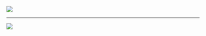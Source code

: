 [![](https://img.shields.io/youtube/channel/subscribers/UCEG5sgFKieaUuHsu5VG-kBg?style=for-the-badge)](https://www.youtube.com/channel/UCEG5sgFKieaUuHsu5VG-kBg)
___

![](https://komarev.com/ghpvc/?username=Owlvernyte&label=Views&color=ff79c6&style=for-the-badge)
